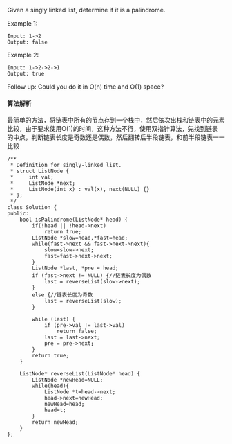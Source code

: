 Given a singly linked list, determine if it is a palindrome.<br>

Example 1:<br>
```
Input: 1->2
Output: false
```
Example 2:<br>
```
Input: 1->2->2->1
Output: true
```
Follow up: Could you do it in O(n) time and O(1) space?<br>
#### 算法解析
最简单的方法，将链表中所有的节点存到一个栈中，然后依次出栈和链表中的元素比较，由于要求使用O(1)的时间，这种方法不行，使用双指针算法，先找到链表
的中点，判断链表长度是奇数还是偶数，然后翻转后半段链表，和前半段链表一一比较
```
/**
 * Definition for singly-linked list.
 * struct ListNode {
 *     int val;
 *     ListNode *next;
 *     ListNode(int x) : val(x), next(NULL) {}
 * };
 */
class Solution {
public:
    bool isPalindrome(ListNode* head) {
        if(!head || !head->next)
            return true;
        ListNode *slow=head,*fast=head;
        while(fast->next && fast->next->next){
            slow=slow->next;
            fast=fast->next->next;
        }
        ListNode *last, *pre = head;
        if (fast->next != NULL) {//链表长度为偶数
            last = reverseList(slow->next);
        }
        else {//链表长度为奇数
            last = reverseList(slow);
        }

        while (last) {
            if (pre->val != last->val)
                return false;
            last = last->next;
            pre = pre->next;
        }
        return true;
    }

    ListNode* reverseList(ListNode* head) {
        ListNode *newHead=NULL;
        while(head){
            ListNode *t=head->next;
            head->next=newHead;
            newHead=head;
            head=t;
        }
        return newHead;
    }
};
```
